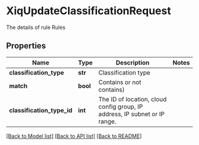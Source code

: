 # XiqUpdateClassificationRequest

The details of rule Rules
## Properties
Name | Type | Description | Notes
------------ | ------------- | ------------- | -------------
**classification_type** | **str** | Classification type | 
**match** | **bool** | Contains or not contains) | 
**classification_type_id** | **int** | The ID of location, cloud config group, IP address, IP subnet or IP range. | 

[[Back to Model list]](../README.md#documentation-for-models) [[Back to API list]](../README.md#documentation-for-api-endpoints) [[Back to README]](../README.md)


